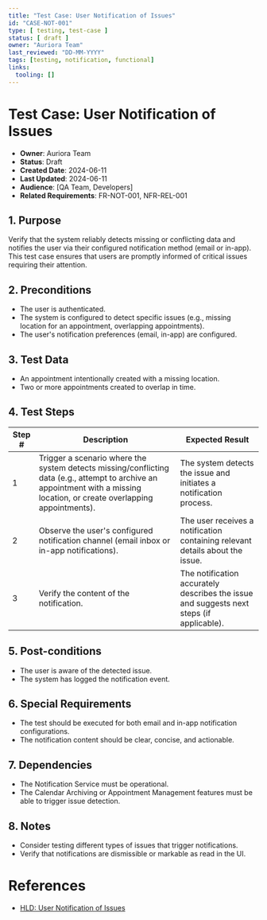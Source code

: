 ```yaml
---
title: "Test Case: User Notification of Issues"
id: "CASE-NOT-001"
type: [ testing, test-case ]
status: [ draft ]
owner: "Auriora Team"
last_reviewed: "DD-MM-YYYY"
tags: [testing, notification, functional]
links:
  tooling: []
---
```


# Test Case: User Notification of Issues

- **Owner**: Auriora Team
- **Status**: Draft
- **Created Date**: 2024-06-11
- **Last Updated**: 2024-06-11
- **Audience**: [QA Team, Developers]
- **Related Requirements**: FR-NOT-001, NFR-REL-001

## 1. Purpose

Verify that the system reliably detects missing or conflicting data and notifies the user via their configured notification method (email or in-app). This test case ensures that users are promptly informed of critical issues requiring their attention.

## 2. Preconditions

-   The user is authenticated.
-   The system is configured to detect specific issues (e.g., missing location for an appointment, overlapping appointments).
-   The user's notification preferences (email, in-app) are configured.

## 3. Test Data

-   An appointment intentionally created with a missing location.
-   Two or more appointments created to overlap in time.

## 4. Test Steps

| Step # | Description                                       | Expected Result                                                              |
|--------|---------------------------------------------------|------------------------------------------------------------------------------|
| 1      | Trigger a scenario where the system detects missing/conflicting data (e.g., attempt to archive an appointment with a missing location, or create overlapping appointments). | The system detects the issue and initiates a notification process.           |
| 2      | Observe the user's configured notification channel (email inbox or in-app notifications). | The user receives a notification containing relevant details about the issue. |
| 3      | Verify the content of the notification.           | The notification accurately describes the issue and suggests next steps (if applicable). |

## 5. Post-conditions

-   The user is aware of the detected issue.
-   The system has logged the notification event.

## 6. Special Requirements

-   The test should be executed for both email and in-app notification configurations.
-   The notification content should be clear, concise, and actionable.

## 7. Dependencies

-   The Notification Service must be operational.
-   The Calendar Archiving or Appointment Management features must be able to trigger issue detection.

## 8. Notes

-   Consider testing different types of issues that trigger notifications.
-   Verify that notifications are dismissible or markable as read in the UI.

# References

-   [HLD: User Notification of Issues](../../2-architecture/HLD-NOT-001-User-Notification-of-Issues.md)
